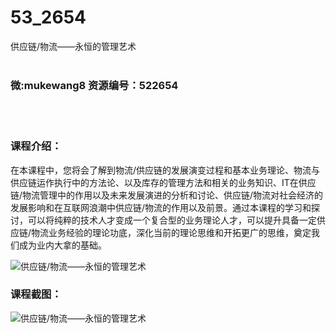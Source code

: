 # 53_2654
供应链/物流——永恒的管理艺术
<br/></br>
<h3>微:mukewang8 资源编号：522654</h3>
<br/></br>
<h3>课程介绍：</h3>
<div class="para">
<p>在本课程中，您将会了解到物流/供应链的发展演变过程和基本业务理论、物流与供应链运作执行中的方法论、以及库存的管理方法和相关的业务知识、IT在<a title="查看与 供应链/物流 相关的文章" target="_blank">供应链/物流</a>管理中的作用以及未来发展演进的分析和讨论、<a title="查看与 供应链/物流 相关的文章" target="_blank">供应链/物流</a>对社会经济的发展影响和在互联网浪潮中供应链/物流的作用以及前景。通过本课程的学习和探讨，可以将纯粹的技术人才变成一个复合型的业务理论人才，可以提升具备一定供应链/物流业务经验的理论功底，深化当前的理论思维和开拓更广的思维，奠定我们成为业内大拿的基础。</p>
<p><span class="title-main"><img src="https://www.ko996.com/wp-content/uploads/img/2018/05/2-64-300x159.png" alt="供应链/物流——永恒的管理艺术"></span></p>
</div>
<div class="info-desc">
<h3>课程截图：</h3>
<p><img src="https://www.ko996.com/wp-content/uploads/img/2018/05/3-68.png" alt="供应链/物流——永恒的管理艺术"></p>


			
</div>

